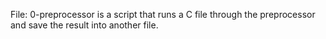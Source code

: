 File: 0-preprocessor is a script that runs a C file through the preprocessor and save the result into another file.
